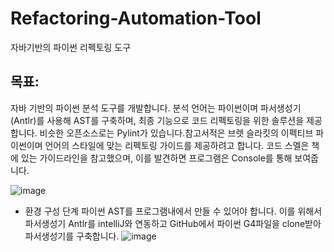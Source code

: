 # Refactoring-Automation-Tool
자바기반의 파이썬 리펙토링 도구                                


## 목표: <br/>
자바 기반의 파이썬 분석 도구를 개발합니다. 
분석 언어는 파이썬이며 파서생성기(Antlr)를 사용해 AST를 구축하며, 최종 기능으로 코드 리펙토링을 위한 솔루션을 제공합니다. 
비슷한 오픈소스로는 Pylint가 있습니다.참고서적은 브렛 슬라킷의 이펙티브 파이썬이며 언어의 스타일에 맞는 리펙토링 가이드를 제공하려고 합니다. 
코드 스멜은 책에 있는 가이드라인을 참고했으며, 이를 발견하면 프로그램은 Console를 통해 보여줍니다.

![image](https://user-images.githubusercontent.com/45285053/72316865-d4d94280-36da-11ea-9c4b-aef50e7fd1a2.png)

-	환경 구성 단계
파이썬 AST를 프로그램내에서 만들 수 있어야 합니다. 이를 위해서 파서생성기 Antlr를 intelliJ와 연동하고 GitHub에서 
파이썬 G4파일을 clone받아 파서생성기를 구축합니다. 
![image](https://user-images.githubusercontent.com/45285053/72316868-d7d43300-36da-11ea-8c6e-67c43c34d375.png)


